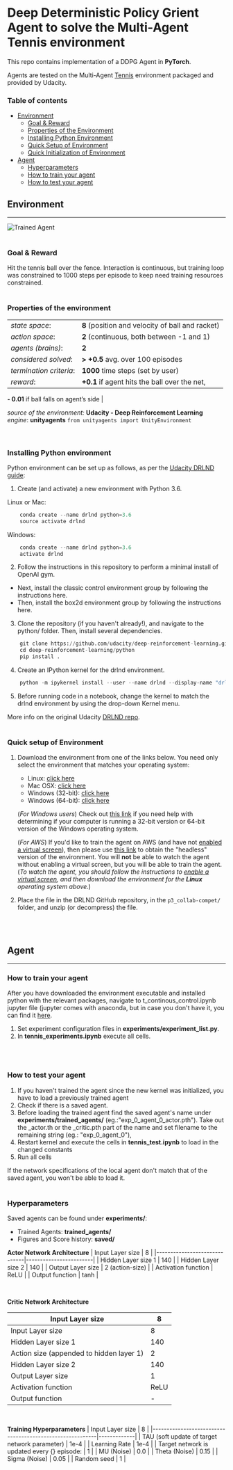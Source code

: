 [//]: # (Image References)

[image1]: https://user-images.githubusercontent.com/10624937/42135623-e770e354-7d12-11e8-998d-29fc74429ca2.gif "Trained Agent"

# Deep Deterministic Policy Grient Agent to solve the Multi-Agent Tennis environment

This repo contains implementation of a DDPG Agent in __PyTorch__.

Agents are tested on the Multi-Agent [Tennis](https://github.com/Unity-Technologies/ml-agents/blob/master/docs/Learning-Environment-Examples.md#tennis) environment packaged and provided by Udacity.

### Table of contents
* [Environment](#environment)
    * [Goal & Reward](#goal-reward)
    * [Properties of the Environment](#properties-of-the-environment)
    * [Installing Python Environment](installing-python-environment)
    * [Quick Setup of Environment](#quick-setup-of-environment)
    * [Quick Initialization of Environment](#quick-initialization-of-environment)
* [Agent](#agent)
    * [Hyperparameters](#hyperparameters)
    * [How to train your agent](#how-to-train-your-agent)
    * [How to test your agent](#how-to-test-your-agent)

## Environment
---
![Trained Agent][image1]
</br>
</br>

### Goal & Reward
Hit the tennis ball over the fence. Interaction is continuous, but training loop was constrained to 1000 steps per episode to keep need training resources constrained. 
</br>
</br>

### Properties of the environment
|                |        | 
| -------------- | ------ |
| _state space_: | __8__ (position and velocity of ball and racket) |
| _action space_: | __2__ (continuous, both between -1 and 1) |
| _agents (brains)_: | __2__ |
| _considered solved_: | __> +0.5__ avg. over 100 episodes |
| _termination criteria_:| __1000__ time steps (set by user) | 
| _reward_:| __+0.1__ if agent hits the ball over the net, </br>
__- 0.01__ if ball falls on agent’s side
|



_source of the environment:_ __Udacity - Deep Reinforcement Learning__
_engine_: __unityagents__ `from unityagents import UnityEnvironment`
</br>
</br>
</br>

### Installing Python environment

Python environment can be set up as follows, as per the [Udacity DRLND guide](https://github.com/udacity/deep-reinforcement-learning#dependencies):

1. Create (and activate) a new environment with Python 3.6.

Linux or Mac:
```python
    conda create --name drlnd python=3.6
    source activate drlnd
```
Windows:
```python
    conda create --name drlnd python=3.6 
    activate drlnd 
```

2. Follow the instructions in this repository to perform a minimal install of OpenAI gym.

- Next, install the classic control environment group by following the instructions here.
- Then, install the box2d environment group by following the instructions here.

3. Clone the repository (if you haven't already!), and navigate to the python/ folder. Then, install several dependencies.

```python
    git clone https://github.com/udacity/deep-reinforcement-learning.git
    cd deep-reinforcement-learning/python
    pip install .
```

4. Create an IPython kernel for the drlnd environment.
```python
    python -m ipykernel install --user --name drlnd --display-name "drlnd"
```

5. Before running code in a notebook, change the kernel to match the drlnd environment by using the drop-down Kernel menu.

More info on the original Udacity [DRLND repo](https://github.com/udacity/deep-reinforcement-learning).
</br>
</br>

### Quick setup of Environment

1. Download the environment from one of the links below.  You need only select the environment that matches your operating system:
    - Linux: [click here](https://s3-us-west-1.amazonaws.com/udacity-drlnd/P3/Tennis/Tennis_Linux.zip)
    - Mac OSX: [click here](https://s3-us-west-1.amazonaws.com/udacity-drlnd/P3/Tennis/Tennis.app.zip)
    - Windows (32-bit): [click here](https://s3-us-west-1.amazonaws.com/udacity-drlnd/P3/Tennis/Tennis_Windows_x86.zip)
    - Windows (64-bit): [click here](https://s3-us-west-1.amazonaws.com/udacity-drlnd/P3/Tennis/Tennis_Windows_x86_64.zip)
    
    (_For Windows users_) Check out [this link](https://support.microsoft.com/en-us/help/827218/how-to-determine-whether-a-computer-is-running-a-32-bit-version-or-64) if you need help with determining if your computer is running a 32-bit version or 64-bit version of the Windows operating system.

    (_For AWS_) If you'd like to train the agent on AWS (and have not [enabled a virtual screen](https://github.com/Unity-Technologies/ml-agents/blob/master/docs/Training-on-Amazon-Web-Service.md)), then please use [this link](https://s3-us-west-1.amazonaws.com/udacity-drlnd/P3/Tennis/Tennis_Linux_NoVis.zip) to obtain the "headless" version of the environment.  You will **not** be able to watch the agent without enabling a virtual screen, but you will be able to train the agent.  (_To watch the agent, you should follow the instructions to [enable a virtual screen](https://github.com/Unity-Technologies/ml-agents/blob/master/docs/Training-on-Amazon-Web-Service.md), and then download the environment for the **Linux** operating system above._)

2. Place the file in the DRLND GitHub repository, in the `p3_collab-compet/` folder, and unzip (or decompress) the file. 

</br>
</br>



## Agent
---
### How to train your agent
After you have downloaded the environment executable and installed python with the relevant packages, navigate to t_continous_control.ipynb jupyter file  (jupyter comes with anaconda, but in case you don't have it, you can find it [here](https://jupyter.org/#:~:text=The%20Jupyter%20Notebook%20is%20an,machine%20learning%2C%20and%20much%20more.).

1. Set experiment configuration files in __experiments/experiment_list.py__.
2. In __tennis_experiments.ipynb__ execute all cells. 



</br>
</br>

### How to test your agent
1. If you haven't trained the agent since the new kernel was initialized, you have to load a previously trained agent
2. Check if there is a saved agent.
3. Before loading the trained agent find the saved agent's name under __experiments/trained_agents/__ (eg.:"exp_0_agent_0_actor.pth"). Take out the _actor.th or the _critic.pth part of the name and set filename to the remaining string (eg.: "exp_0_agent_0"),
4. Restart kernel and execute the cells in __tennis_test.ipynb__ to load in the changed constants
5. Run all cells

If the network specifications of the local agent don't match that of the saved agent, you won't be able to load it.
</br>
</br>

### Hyperparameters

Saved agents can be found under __experiments/__:
* Trained Agents: __trained_agents/__
* Figures and Score history: __saved/__

__Actor Network Architecture__
|     Input Layer size         |     8                  |
|------------------------------|------------------------|
|     Hidden Layer size 1      |     140                |
|     Hidden   Layer size 2    |     140                |
|     Output Layer size        |     2 (action-size)    |
|     Activation   function    |     ReLU               |
|     Output function          |     tanh               |

</br>

__Critic Network Architecture__

|     Input Layer size                              |     8       |
|---------------------------------------------------|-------------|
|     Input Layer size                              |     8       |
|     Hidden Layer size 1                           |     140     |
|     Action   size (appended to hidden layer 1)    |     2       |
|     Hidden Layer size 2                           |     140     |
|     Output   Layer size                           |     1       |
|     Activation function                           |     ReLU    |
|     Output   function                             |     -       |
</br>

__Training Hyperparameters__
|     Input Layer size                                     |     8       |
|----------------------------------------------------------|-------------|
|     TAU     (soft update of target network parameter)    |     1e-4    |
|     Learning   Rate                                      |     1e-4    |
|     Target network is updated every {} episode:          |     1       |
|     MU   (Noise)                                         |     0.0     |
|     Theta (Noise)                                        |     0.15    |
|     Sigma   (Noise)                                      |     0.05    |
|     Random seed                                          |     1       |



